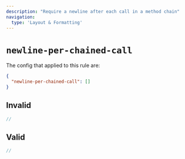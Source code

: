 ```yaml
---
description: "Require a newline after each call in a method chain"
navigation:
  type: 'Layout & Formatting'
---
```


# `newline-per-chained-call`

The config that applied to this rule are:

```json
{
  "newline-per-chained-call": []
}
```

## Invalid

```js invalid
//
```

## Valid

```js valid
//
```
  